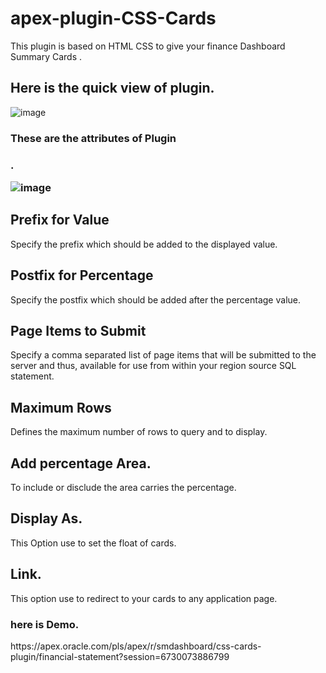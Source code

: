 # apex-plugin-CSS-Cards
This plugin is based on HTML CSS to give your finance Dashboard Summary Cards .


<h2>Here is the quick view of plugin.</h2>


![image](https://user-images.githubusercontent.com/121421319/209770928-b1e0ca79-1939-4bb6-b690-e356a46a1e71.png)



<h3>These are the attributes of Plugin<h3> .
</br>

![image](https://user-images.githubusercontent.com/121421319/209767007-48fda96b-6d90-4d73-bc68-78f62027edb4.png)



<h2>Prefix for Value</h2>
Specify the prefix which should be added to the displayed value.

<h2>Postfix for Percentage</h2>
Specify the postfix which should be added after the percentage value.

<h2>Page Items to Submit</h2>
Specify a comma separated list of page items that will be submitted to the server and thus, available for use from within your region source SQL statement.

<h2>Maximum Rows</h2>
Defines the maximum number of rows to query and to display.

<h2>Add percentage Area.</h2>
To include or disclude the area carries the percentage.

<h2>Display As.</h2>
This Option use to set the float of cards.

<h2>Link.</h2>
This option use to redirect to your cards to any application page.
  
</br>
<h3>here is Demo.</h3>
https://apex.oracle.com/pls/apex/r/smdashboard/css-cards-plugin/financial-statement?session=6730073886799




